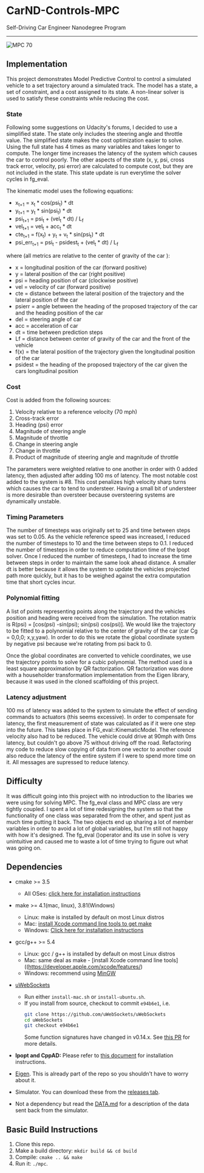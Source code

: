 # CarND-Controls-MPC

Self-Driving Car Engineer Nanodegree Program

---

![MPC 70](./Docs/mpc_71.gif)

## Implementation

This project demonstrates Model Predictive Control to control a simulated vehicle to a set trajectory around a simulated track. The model has a state, a set of constraint, and a cost assigned to its state. A non-linear solver is used to satisfy these constraints while reducing the cost.

### State

Following some suggestions on Udacity's forums, I decided to use a simplified state. The state only includes the steering angle and throttle value. The simplified state makes the cost optimization easier to solve. Using the full state has 4 times as many variables and takes longer to compute. The longer time increases the latency of the system which causes the car to control poorly. The other aspects of the state (x, y, psi, cross track error, velocity, psi error) are calculated to compute cost, but they are not included in the state. This state update is run everytime the solver cycles in fg_eval.

The kinematic model uses the following equations:

* x<sub>t+1</sub> = x<sub>t</sub> \* cos(psi<sub>t</sub>) \* dt
* y<sub>t+1</sub> = y<sub>t</sub> \* sin(psi<sub>t</sub>) \* dt
* psi<sub>t+1</sub> = psi<sub>t</sub> + (vel<sub>t</sub> \* dt) / L<sub>f</sub>
* vel<sub>t+1</sub> = vel<sub>t</sub> + acc<sub>t</sub> \* dt
* cte<sub>t+1</sub> = f(x<sub>t</sub>) + y<sub>t</sub> + v<sub>t</sub> \* sin(psi<sub>t</sub>) \* dt
* psi_err<sub>t+1</sub> = psi<sub>t</sub> - psidest<sub>t</sub> + (vel<sub>t</sub> \* dt) / L<sub>f</sub>

where (all metrics are relative to the center of gravity of the car ):

* x = longitudinal position of the car (forward positive)
* y = lateral position of the car (right positive)
* psi = heading position of car (clockwise positive)
* vel = velocity of car (forward positive)
* cte = distance between the lateral position of the trajectory and the lateral position of the car
* psierr = angle between the heading of the proposed trajectory of the car and the heading position of the car
* del = steering angle of car
* acc = acceleration of car
* dt = time between prediction steps
* Lf = distance between center of gravity of the car and the front of the vehicle
* f(x) = the lateral position of the trajectory given the longitudinal position of the car
* psidest = the heading of the proposed trajectory of the car given the cars longitudinal position

### Cost

Cost is added from the following sources:

1. Velocity relative to a reference velocity (70 mph)
2. Cross-track error
3. Heading (psi) error
4. Magnitude of steering angle
5. Magnitude of throttle
6. Change in steering angle
7. Change in throttle
8. Product of magnitude of steering angle and magnitude of throttle

The parameters were weighted relative to one another in order with 0 added latency, then adjusted after adding 100 ms of latency. The most notable cost added to the system is #8. This cost penalizes high velocity sharp turns which causes the car to tend to understeer. Having a small bit of understeer is more desirable than oversteer because oversteering systems are dynamically unstable.

### Timing Parameters

The number of timesteps was originally set to 25 and time between steps was set to 0.05. As the vehicle reference speed was increased, I reduced the number of timesteps to 10 and the time between steps to 0.1. I reduced the number of timesteps in order to reduce computation time of the Ipopt solver. Once I reduced the number of timesteps, I had to increase the time between steps in order to maintain the same look ahead distance. A smaller dt is better because it allows the system to update the vehicles projected path more quickly, but it has to be weighed against the extra computation time that short cycles incur.

### Polynomial fitting

A list of points representing points along the trajectory and the vehicles position and heading were received from the simulation. The rotation matrix is R(psi) = [cos(psi) -sin(psi); sin(psi) cos(psi)]. We would like the trajectory to be fitted to a polynomial relative to the center of gravity of the car (car Cg = 0,0,0; x,y,yaw). In order to do this we rotate the global coordinate system by negative psi because we're rotating from psi back to 0.

Once the global coordinates are converted to vehicle coordinates, we use the trajectory points to solve for a cubic polynomial. The method used is a least square approximation by QR factorization. QR factorization was done with a householder transformation implementation from the Eigen library, because it was used in the cloned scaffolding of this project.

### Latency adjustment

100 ms of latency was added to the system to simulate the effect of sending commands to actuators (this seems excessive). In order to compensate for latency, the first measurement of state was calculated as if it were one step into the future. This takes place in FG_eval::KinematicModel. The reference velocity also had to be reduced. The vehicle could drive at 90mph with 0ms latency, but couldn't go above 75 without driving off the road. Refactoring my code to reduce slow copying of data from one vector to another could also reduce the latency of the entire system if I were to spend more time on it. All messages are supressed to reduce latency.

## Difficulty

It was difficult going into this project with no introduction to the libaries we were using for solving MPC. The fg_eval class and MPC class are very tightly coupled. I spent a lot of time redesigning the system so that the functionality of one class was separated from the other, and spent just as much time putting it back. The two objects end up sharing a lot of member variables in order to avoid a lot of global variables, but I'm still not happy with how it's designed. The fg_eval ()operator and its use in solve is very unintuitive and caused me to waste a lot of time trying to figure out what was going on.

## Dependencies

* cmake >= 3.5
  * All OSes: [click here for installation instructions](https://cmake.org/install/)
* make >= 4.1(mac, linux), 3.81(Windows)
  * Linux: make is installed by default on most Linux distros
  * Mac: [install Xcode command line tools to get make](https://developer.apple.com/xcode/features/)
  * Windows: [Click here for installation instructions](http://gnuwin32.sourceforge.net/packages/make.htm)
* gcc/g++ >= 5.4
  * Linux: gcc / g++ is installed by default on most Linux distros
  * Mac: same deal as make - [install Xcode command line tools]((https://developer.apple.com/xcode/features/)
  * Windows: recommend using [MinGW](http://www.mingw.org/)
* [uWebSockets](https://github.com/uWebSockets/uWebSockets)
  * Run either `install-mac.sh` or `install-ubuntu.sh`.
  * If you install from source, checkout to commit `e94b6e1`, i.e.
    ```sh
    git clone https://github.com/uWebSockets/uWebSockets
    cd uWebSockets
    git checkout e94b6e1
    ```
    Some function signatures have changed in v0.14.x. See [this PR](https://github.com/udacity/CarND-MPC-Project/pull/3) for more details.

* **Ipopt and CppAD:** Please refer to [this document](https://github.com/udacity/CarND-MPC-Project/blob/master/install_Ipopt_CppAD.md) for installation instructions.
* [Eigen](http://eigen.tuxfamily.org/index.php?title=Main_Page). This is already part of the repo so you shouldn't have to worry about it.
* Simulator. You can download these from the [releases tab](https://github.com/udacity/self-driving-car-sim/releases).
* Not a dependency but read the [DATA.md](./DATA.md) for a description of the data sent back from the simulator.

## Basic Build Instructions

1. Clone this repo.
2. Make a build directory: `mkdir build && cd build`
3. Compile: `cmake .. && make`
4. Run it: `./mpc`.
